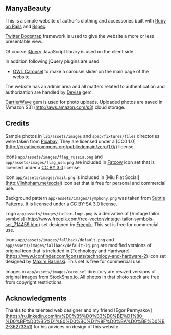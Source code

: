 ## ManyaBeauty

This is a simple website of author's clothing and accessories built with
[Ruby on Rails](http://rubyonrails.org) and [Rspec](http://rspec.info).

[Twitter Bootstrap](http://getbootstrap.com) framework is used to give the
website a more or less presentable view.

Of course [jQuery](https://jquery.com/) JavaScript library is used on the client
side.

In addition following jQuery plugins are used:

* [OWL Carousel](http://owlgraphic.com/owlcarousel/) to make a carousel slider
on the main page of the website.

The website has an admin area and all matters related to authentication and
authorization are handled by [Devise](https://github.com/plataformatec/devise)
gem.

[CarrierWave](https://github.com/carrierwaveuploader/carrierwave) gem is used
for photo uploads. Uploaded photos are saved in [Amazon S3]
(http://aws.amazon.com/s3) cloud storage.

## Credits

Sample photos in `lib/assets/images` and `spec/fixtures/files` directories were
taken from [Pixabay](http://pixabay.com). They are licensed under a [CC0 1.0]
(http://creativecommons.org/publicdomain/zero/1.0/) license.

Icons `app/assets/images/flag_russia.png` and `app/assets/images/flag_usa.png`
are included in [Fatcow](http://www.fatcow.com/free-icons) icon set that is
licensed under a [CC BY 3.0](http://creativecommons.org/licenses/by/3.0/)
license.

Icon `app/assets/images/mail.png` is included in [Miu Flat Social]
(http://linhpham.me/social) icon set that is free for personal and commercial
use.

Background pattern `app/assets/images/symphony.png` was taken from
[Subtle Patterns](http://subtlepatterns.com/). It is licensed under a
[CC BY-SA 3.0](http://creativecommons.org/licenses/by-sa/3.0/) license.

Logo `app/assets/images/tailor-logo.png` is a derivative of
[Vintage tailor symbols]
(http://www.freepik.com/free-vector/vintage-tailor-symbols-set_714459.htm) set
designed by [Freepik](http://www.freepik.com). This set is free for commercial
use.

Icons `app/assets/images/fallback/default.png` and
`app/assets/images/fallback/default-lg.png` are modified versions of original
icon that is included in [Technology and Hardware]
(https://www.iconfinder.com/iconsets/technology-and-hardware-2) icon set
designed by [Maxim Basinski](https://www.iconfinder.com/vasabii). This set is
free for commercial use.

Images in `app/assets/images/carousel` directory are resized versions of
original images from [StockSnap.io](https://stocksnap.io). All photos in that
photo stock are free from copyright restrictions.


## Acknowledgments

Thanks to the talented web designer and my friend [Egor Permyakov]
(https://ru.linkedin.com/in/%D0%B5%D0%B3%D0%BE%D1%80-%D0%BF%D0%B5%D1%80%D0%BC%D1%8F%D0%BA%D0%BE%D0%B2-362733b1)
for his advices on design of this website.
